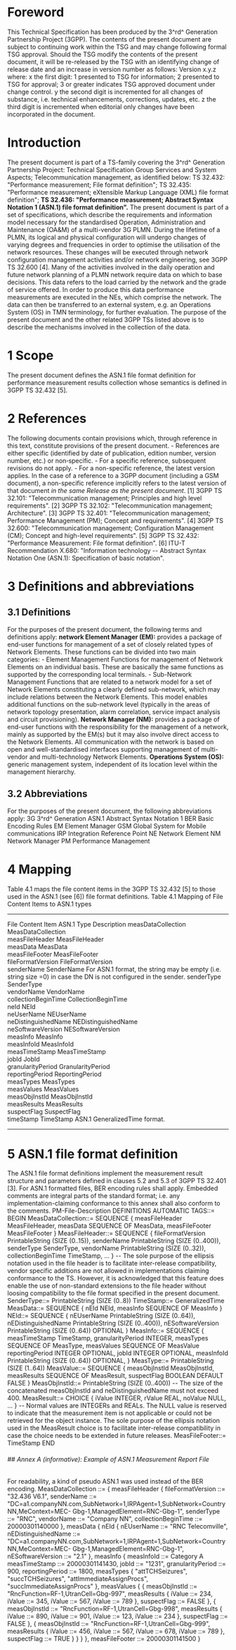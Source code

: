 # Foreword
This Technical Specification has been produced by the 3^rd^ Generation
Partnership Project (3GPP).
The contents of the present document are subject to continuing work within the
TSG and may change following formal TSG approval. Should the TSG modify the
contents of the present document, it will be re-released by the TSG with an
identifying change of release date and an increase in version number as
follows:
Version x.y.z
where:
x the first digit:
1 presented to TSG for information;
2 presented to TSG for approval;
3 or greater indicates TSG approved document under change control.
y the second digit is incremented for all changes of substance, i.e. technical
enhancements, corrections, updates, etc.
z the third digit is incremented when editorial only changes have been
incorporated in the document.
# Introduction
The present document is part of a TS-family covering the 3^rd^ Generation
Partnership Project: Technical Specification Group Services and System
Aspects; Telecommunication management, as identified below:
TS 32.432: \"Performance measurement; File format definition\";
TS 32.435: \"Performance measurement; eXtensible Markup Language (XML) file
format definition\";
**TS 32.436: \"Performance measurement; Abstract Syntax Notation 1 (ASN.1)
file format definition\".**
The present document is part of a set of specifications, which describe the
requirements and information model necessary for the standardised Operation,
Administration and Maintenance (OA&M) of a multi-vendor 3G PLMN.
During the lifetime of a PLMN, its logical and physical configuration will
undergo changes of varying degrees and frequencies in order to optimise the
utilisation of the network resources. These changes will be executed through
network configuration management activities and/or network engineering, see
3GPP TS 32.600 [4].
Many of the activities involved in the daily operation and future network
planning of a PLMN network require data on which to base decisions. This data
refers to the load carried by the network and the grade of service offered. In
order to produce this data performance measurements are executed in the NEs,
which comprise the network. The data can then be transferred to an external
system, e.g. an Operations System (OS) in TMN terminology, for further
evaluation. The purpose of the present document and the other related 3GPP TSs
listed above is to describe the mechanisms involved in the collection of the
data.
# 1 Scope
The present document defines the ASN.1 file format definition for performance
measurement results collection whose semantics is defined in 3GPP TS 32.432
[5].
# 2 References
The following documents contain provisions which, through reference in this
text, constitute provisions of the present document.
\- References are either specific (identified by date of publication, edition
number, version number, etc.) or non‑specific.
\- For a specific reference, subsequent revisions do not apply.
\- For a non-specific reference, the latest version applies. In the case of a
reference to a 3GPP document (including a GSM document), a non-specific
reference implicitly refers to the latest version of that document _in the
same Release as the present document_.
[1] 3GPP TS 32.101: \"Telecommunication management; Principles and high level
requirements\".
[2] 3GPP TS 32.102: \"Telecommunication management; Architecture\".
[3] 3GPP TS 32.401: \"Telecommunication management; Performance Management
(PM); Concept and requirements\".
[4] 3GPP TS 32.600: \"Telecommunication management; Configuration Management
(CM); Concept and high-level requirements\".
[5] 3GPP TS 32.432: \"Performance Measurement: File format definition\".
[6] ITU-T Recommendation X.680: \"Information technology -- Abstract Syntax
Notation One (ASN.1): Specification of basic notation\".
# 3 Definitions and abbreviations
## 3.1 Definitions
For the purposes of the present document, the following terms and definitions
apply:
**network Element Manager (EM):** provides a package of end-user functions for
management of a set of closely related types of Network Elements. These
functions can be divided into two main categories:
\- Element Management Functions for management of Network Elements on an
individual basis. These are basically the same functions as supported by the
corresponding local terminals.
\- Sub-Network Management Functions that are related to a network model for a
set of Network Elements constituting a clearly defined sub-network, which may
include relations between the Network Elements. This model enables additional
functions on the sub-network level (typically in the areas of network topology
presentation, alarm correlation, service impact analysis and circuit
provisioning).
**Network Manager (NM):** provides a package of end-user functions with the
responsibility for the management of a network, mainly as supported by the
EM(s) but it may also involve direct access to the Network Elements. All
communication with the network is based on open and well-standardised
interfaces supporting management of multi-vendor and multi-technology Network
Elements.
**Operations System (OS):** generic management system, independent of its
location level within the management hierarchy.
## 3.2 Abbreviations
For the purposes of the present document, the following abbreviations apply:
3G 3^rd^ Generation
ASN.1 Abstract Syntax Notation 1
BER Basic Encoding Rules
EM Element Manager
GSM Global System for Mobile communications
IRP Integration Reference Point
NE Network Element
NM Network Manager
PM Performance Management
# 4 Mapping
Table 4.1 maps the file content items in the 3GPP TS 32.432 [5] to those used
in the ASN.1 (see [6]) file format definitions.
Table 4.1 Mapping of File Content Items to ASN.1 types
* * *
File Content Item ASN.1 Type Description measDataCollection MeasDataCollection  
measFileHeader MeasFileHeader  
measData MeasData  
measFileFooter MeasFileFooter  
fileFormatVersion FileFormatVersion  
senderName SenderName For ASN.1 format, the string may be empty (i.e. string
size =0) in case the DN is not configured in the sender. senderType SenderType  
vendorName VendorName  
collectionBeginTime CollectionBeginTime  
neId NEId  
neUserName NEUserName  
neDistinguishedName NEDistinguishedName  
neSoftwareVersion NESoftwareVersion  
measInfo MeasInfo  
measInfoId MeasInfoId  
measTimeStamp MeasTimeStamp  
jobId JobId  
granularityPeriod GranularityPeriod  
reportingPeriod ReportingPeriod  
measTypes MeasTypes  
measValues MeasValues  
measObjInstId MeasObjInstId  
measResults MeasResults  
suspectFlag SuspectFlag  
timeStamp TimeStamp ASN.1 GeneralizedTime format.
* * *
# 5 ASN.1 file format definition
The ASN.1 file format definitions implement the measurement result structure
and parameters defined in clauses 5.2 and 5.3 of 3GPP TS 32.401 [3].
For ASN.1 formatted files, BER encoding rules shall apply. Embedded comments
are integral parts of the standard format; i.e. any implementation-claiming
conformance to this annex shall also conform to the comments.
PM-File-Description
DEFINITIONS AUTOMATIC TAGS::= BEGIN
MeasDataCollection::= SEQUENCE
{
measFileHeader MeasFileHeader,
measData SEQUENCE OF MeasData,
measFileFooter MeasFileFooter
}
MeasFileHeader::= SEQUENCE
{
fileFormatVersion PrintableString (SIZE (0..15)),
senderName PrintableString (SIZE (0..400)),
senderType SenderType,
vendorName PrintableString (SIZE (0..32)),
collectionBeginTime TimeStamp,
...
}
\-- The sole purpose of the ellipsis notation used in the file header is to
facilitate inter-release compatibility, vendor specific additions are not
allowed in implementations claiming conformance to the TS. However, it is
acknowledged that this feature does enable the use of non-standard extensions
to the file header without loosing compatibility to the file format specified
in the present document.
SenderType::= PrintableString (SIZE (0..8))
TimeStamp::= GeneralizedTime
MeasData::= SEQUENCE
{
nEId NEId,
measInfo SEQUENCE OF MeasInfo
}
NEId::= SEQUENCE
{
nEUserName PrintableString (SIZE (0..64)),
nEDistinguishedName PrintableString (SIZE (0..400)),
nESoftwareVersion PrintableString (SIZE (0..64)) OPTIONAL
}
MeasInfo::= SEQUENCE
{
measTimeStamp TimeStamp,
granularityPeriod INTEGER,
measTypes SEQUENCE OF MeasType,
measValues SEQUENCE OF MeasValue
reportingPeriod INTEGER OPTIONAL,
jobId INTEGER OPTIONAL,
measInfoId PrintableString (SIZE (0..64)) OPTIONAL,
}
MeasType::= PrintableString (SIZE (1..64))
MeasValue::= SEQUENCE
{
measObjInstId MeasObjInstId,
measResults SEQUENCE OF MeasResult,
suspectFlag BOOLEAN DEFAULT FALSE
}
MeasObjInstId::= PrintableString (SIZE (0..400))
\-- The size of the concatenated measObjInstId and neDistinguishedName must
not exceed 400.
MeasResult::= CHOICE
{
iValue INTEGER,
rValue REAL,
noValue NULL,
...
}
\-- Normal values are INTEGERs and REALs. The NULL value is reserved to
indicate that the measurement item is not applicable or could not be retrieved
for the object instance. The sole purpose of the ellipsis notation used in the
MeasResult choice is to facilitate inter-release compatibility in case the
choice needs to be extended in future releases.
MeasFileFooter::= TimeStamp
END
###### ## Annex A (informative): Example of ASN.1 Measurement Report File
For readability, a kind of pseudo ASN.1 was used instead of the BER encoding.
MeasDataCollection ::= {
measFileHeader {
fileFormatVersion ::= \"32.436 V6.1\",
senderName ::=
\"DC=a1.companyNN.com,SubNetwork=1,IRPAgent=1,SubNetwork=CountryNN,MeContext=MEC-
Gbg-1,ManagedElement=RNC-Gbg-1\",
senderType ::= \"RNC\",
vendorName ::= \"Company NN\",
collectionBeginTime ::= 20000301140000
},
measData {
nEId {
nEUserName ::= \"RNC Telecomville\",
nEDistinguishedName ::=
\"DC=a1.companyNN.com,SubNetwork=1,IRPAgent=1,SubNetwork=CountryNN,MeContext=MEC-
Gbg-1,ManagedElement=RNC-Gbg-1\",
nESoftwareVersion ::= \"2.1\"
},
measInfo {
measInfoId ::= Category A
measTimeStamp ::= 20000301141430,
jobId ::= \"1231\",
granularityPeriod ::= 900,
reportingPeriod ::= 1800,
measTypes {
\"attTCHSeizures\",
\"succTCHSeizures\",
\"attImmediateAssignProcs\",
\"succImmediateAssignProcs\"
},
measValues {
{
measObjInstId ::= \"RncFunction=RF-1,UtranCell=Gbg-997\",
measResults {
iValue ::= 234,
iValue ::= 345,
iValue ::= 567,
iValue ::= 789
},
suspectFlag ::= FALSE
},
{
measObjInstId ::= \"RncFunction=RF-1,UtranCell=Gbg-998\",
measResults {
iValue ::= 890,
iValue ::= 901,
iValue ::= 123,
iValue ::= 234
},
suspectFlag ::= FALSE
},
{
measObjInstId ::= \"RncFunction=RF-1,UtranCell=Gbg-999\",
measResults {
iValue ::= 456,
iValue ::= 567,
iValue ::= 678,
iValue ::= 789
},
suspectFlag ::= TRUE
}
}
}
},
measFileFooter ::= 20000301141500
}
#